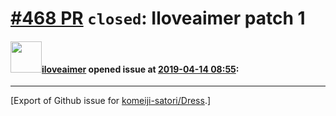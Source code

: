 # [\#468 PR](https://github.com/komeiji-satori/Dress/pull/468) `closed`: Iloveaimer patch 1

#### <img src="https://avatars.githubusercontent.com/u/34212397?u=f4b30b41a83e9c5524dcede52e3bc874bc10b9ba&v=4" width="50">[iloveaimer](https://github.com/iloveaimer) opened issue at [2019-04-14 08:55](https://github.com/komeiji-satori/Dress/pull/468):






-------------------------------------------------------------------------------



[Export of Github issue for [komeiji-satori/Dress](https://github.com/komeiji-satori/Dress).]
